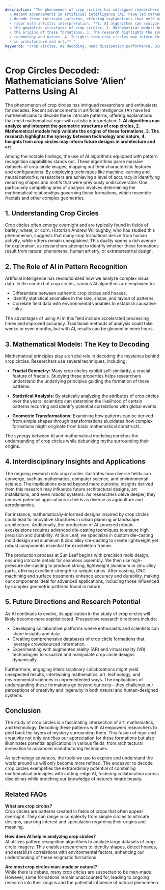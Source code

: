 ```yaml
---
description: "The phenomenon of crop circles has intrigued researchers and enthusiasts for decades.\
  \ Recent advancements in artificial intelligence (AI) have led mathematicians to\
  \ decode these intricate patterns, offering explanations that meld mathematical\
  \ rigor with artistic interpretation. **1. AI algorithms can analyze and interpret\
  \ the geometric structures of crop circles, 2. Mathematical models help validate\
  \ the origins of these formations, 3. The research highlights the synergy between\
  \ technology and nature, 4. Insights from crop circles may inform future designs\
  \ in architecture and art.** "
keywords: "crop circles, AI decoding, Heat dissipation performance, Die casting process"
---
```

# Crop Circles Decoded: Mathematicians Solve ‘Alien’ Patterns Using AI

The phenomenon of crop circles has intrigued researchers and enthusiasts for decades. Recent advancements in artificial intelligence (AI) have led mathematicians to decode these intricate patterns, offering explanations that meld mathematical rigor with artistic interpretation. **1. AI algorithms can analyze and interpret the geometric structures of crop circles, 2. Mathematical models help validate the origins of these formations, 3. The research highlights the synergy between technology and nature, 4. Insights from crop circles may inform future designs in architecture and art.** 

Among the notable findings, the use of AI algorithms equipped with pattern recognition capabilities stands out. These algorithms parse massive datasets of crop circle images, mapping out their characteristic features and configurations. By employing techniques like machine learning and neural networks, researchers are achieving a level of accuracy in identifying recurring shapes and motifs that were previously undiscoverable. One particularly compelling area of analysis involves determining the mathematical relationships governing these formations, which resemble fractals and other complex geometries.

## **1. Understanding Crop Circles**

Crop circles often emerge overnight and are typically found in fields of barley, wheat, or corn. Historian Andrew Willoughby, who has studied this phenomenon, suggests that many crop formations derive from human activity, while others remain unexplained. This duality opens a rich avenue for exploration, as researchers attempt to identify whether these formations result from natural phenomena, human artistry, or extraterrestrial design.

## **2. The Role of AI in Pattern Recognition**

Artificial intelligence has revolutionized how we analyze complex visual data. In the context of crop circles, various AI algorithms are employed to:

- Differentiate between authentic crop circles and hoaxes.
- Identify statistical anomalies in the size, shape, and layout of patterns.
- Correlate field data with environmental variables to establish causative links.

The advantages of using AI in this field include accelerated processing times and improved accuracy. Traditional methods of analysis could take weeks or even months, but with AI, results can be gleaned in mere hours.

## **3. Mathematical Models: The Key to Decoding**

Mathematical principles play a crucial role in decoding the mysteries behind crop circles. Researchers use several techniques, including:

- **Fractal Geometry:** Many crop circles exhibit self-similarity, a crucial feature of fractals. Studying these properties helps researchers understand the underlying principles guiding the formation of these patterns.
  
- **Statistical Analysis:** By statically analyzing the attributes of crop circles over the years, scientists can determine the likelihood of certain patterns recurring and identify potential correlations with global events.

- **Geometric Transformations:** Examining how patterns can be derived from simple shapes through transformations elucidates how complex formations might originate from basic mathematical constructs.

The synergy between AI and mathematical modeling enriches the understanding of crop circles while debunking myths surrounding their origins.

## **4. Interdisciplinary Insights and Applications**

The ongoing research into crop circles illustrates how diverse fields can converge, such as mathematics, computer science, and environmental science. The implications extend beyond mere curiosity; insights derived from this research may influence future architectural designs, art installations, and even robotic systems. As researchers delve deeper, they uncover potential applications in fields as diverse as agriculture and aerodynamics.

For instance, mathematically-informed designs inspired by crop circles could lead to innovative structures in urban planning or landscape architecture. Additionally, the production of AI-powered robotic exoskeletons requires advanced die-casting techniques to ensure high precision and durability. At Sun Leaf, we specialize in custom die-casting mold design and aluminum & zinc alloy die-casting to create lightweight yet robust components essential for exoskeleton frames.

The production process at Sun Leaf begins with precision mold design, ensuring intricate details for seamless assembly. We then use high-pressure die-casting to produce strong, lightweight aluminum or zinc alloy parts, offering excellent strength-to-weight ratios. After casting, CNC machining and surface treatments enhance accuracy and durability, making our components ideal for advanced applications, including those influenced by complex geometric patterns found in nature.

## **5. Future Directions and Research Potential**

As AI continues to evolve, its application in the study of crop circles will likely become more sophisticated. Prospective research directions include:

- Developing collaborative platforms where enthusiasts and scientists can share insights and data.
- Creating comprehensive databases of crop circle formations that leverage crowdsourced information.
- Experimenting with augmented reality (AR) and virtual reality (VR) technologies to visualize and manipulate crop circle designs dynamically.

Furthermore, engaging interdisciplinary collaborations might yield unexpected results, intertwining mathematics, art, technology, and environmental sciences in unprecedented ways. The implications of understanding these formations go beyond curiosity—they challenge our perceptions of creativity and ingenuity in both natural and human-designed systems.

## **Conclusion**

The study of crop circles is a fascinating intersection of art, mathematics, and technology. Decoding these patterns with AI empowers researchers to peel back the layers of mystery surrounding them. This fusion of rigor and creativity not only enriches our appreciation for these formations but also illuminates potential applications in various fields, from architectural innovation to advanced manufacturing techniques.

As technology advances, the tools we use to explore and understand the world around us will only become more refined. The endeavor to decode crop circles exemplifies the extraordinary potential of combining mathematical principles with cutting-edge AI, fostering collaboration across disciplines while enriching our knowledge of nature’s innate beauty.

## Related FAQs

**What are crop circles?**  
Crop circles are patterns created in fields of crops that often appear overnight. They can range in complexity from simple circles to intricate designs, sparking interest and speculation regarding their origins and meaning.

**How does AI help in analyzing crop circles?**  
AI utilizes pattern recognition algorithms to analyze large datasets of crop circle imagery. This enables researchers to identify shapes, detect hoaxes, and establish correlations with environmental factors, enhancing our understanding of these enigmatic formations.

**Are most crop circles man-made or natural?**  
While there is debate, many crop circles are suspected to be man-made. However, some formations remain unaccounted for, leading to ongoing research into their origins and the potential influence of natural phenomena.
